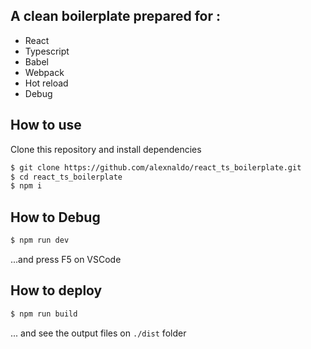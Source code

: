 ## A clean boilerplate prepared for :

- React
- Typescript
- Babel
- Webpack
- Hot reload
- Debug

## How to use

Clone this repository and install dependencies
```bash
$ git clone https://github.com/alexnaldo/react_ts_boilerplate.git
$ cd react_ts_boilerplate
$ npm i
```


## How to Debug

```bash
$ npm run dev
```
...and press F5 on VSCode

## How to deploy

```bash
$ npm run build
````
... and see the output files on ```./dist``` folder
